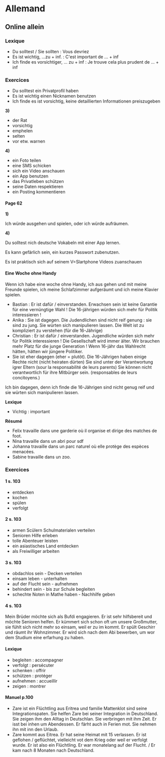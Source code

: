 # Allemand

## Online allein

### Lexique

- Du solltest / Sie sollten : Vous devriez
- Es ist wichtig, ...zu + inf. : C'est important de ... + inf
- Ich finde es vorsichtiger, ... zu + inf : Je trouve cela plus prudent de ... + inf

### Exercices

- Du solltest ein Privatprofil haben
- Es ist wichtig einen Nicknamen benutzen
- Ich finde es ist vorsichtig, keine detaillierten Informationen preiszugeben

**3)**

- der Rat
- vorsichtig
- emphelen
- selten
- vor etw. warnen

**4)**

- ein Foto teilen
- eine SMS schicken
- sich ein Video anschauen
- ein App benutzen
- das Privatleben schützen
- seine Daten respektieren
- ein Posting kommentieren

#### Page 62

**1)**

Ich würde ausgehen und spielen, oder ich würde aufräumen.

**4)**

Du solltest nich deutsche Vokabeln mit einer App lernen.

Es kann gefärlich sein, ein kurzes Passwort zubenutzen.

Es ist praktisch sich auf seinem V=Slartphone Videos zuanschauen

#### Eine Woche ohne Handy

Wenn ich habe eine woche ohne Handy, ich aus gehen und mit meine Freunde spielen, ich meine Schlafzimmer aufgeräumt und ich meine Klavier spielen.

- Bastian : Er ist dafür / einverstanden.  Erwachsen sein ist keine Garantie für eine vernüngtige Wahl ! Die 16-jährigen würden sich mehr für Politik interessieren !
- Anika : Sie ist dagegen. Die Judendlichen sind nicht reif genung : sie sind zu jung. Sie würten sich manipulieren lassen. Die Welt ist zu kompliziert zu verstehen (für die 16-Jährige)
- Christian : Er ist dafür / einverstanden. Jugendliche würden sich mehr für Politik interessieren ! Die Gesellschaft wird immer älter. Wir brauchen mehr Platz für die junge Generation ! Wenn 16-jähr das Wahlrecht hätten, hätten wir jüngere Politiker.
- Sie ist eher dagegen (eher = plutôt). Die 16-Jährigen haben einige Rechte nicht (nicht heiraten dürten) Sie sind unter der Verantwortung igrer Eltern (sour la responsabilité de leurs parents) Sie können nicht verantwortlich für ihre Mitbürger sein. (responsables de leurs concitoyens.)

Ich bin dagegen, denn ich finde die 16-Jährigen sind nicht genug reif und sie würten sich manipulieren lassen.

**Lexique**

- Vichtig : important

**Résumé**

- Felix travaille dans une garderie où il organise et dirige des matches de foot.
- Nina travaille dans un abri pour sdf
- Johanna travaille dans un parc naturel où elle protège des espèces menacées.
- Sabine travaille dans un zoo.

### Exercices

#### 1 s. 103

- entdecken
- kochen
- spülen
- verfolgt

#### 2 s. 103

- armen Scülern Schulmaterialen verteilen
- Senioren Hilfe erleben
- tolle Abenteuer leisten
- ein asiastisches Land entdecken
- als Freiwilliger arbeiten

#### 3 s. 103

- obdachlos sein - Decken verteilen
- einsam leben - unterhalten
- auf der Flucht sein - aufnehmen
- behindert sein - bis zur Schule begleiten
- schechte Noten in Mathe haben - Nachhilfe geben

#### 4 s. 103

Mein Brüder möchte sich als Bufdi engagieren. Er ist sehr hilfsbereit und möchte Senioren helfen. Er kümmert sich schon oft um unsere Großmutter, sie fühlt sich nicht mehr so einsam, weil er zu im kommt. Er spült Geschirr und räumt ihr Wohnzimmer. Er wird sich nach dem Abi bewerben, um wor dem Studium eine erfarhung zu haben.

#### Lexique

- begleiten : accompagner
- verfolgt : persécuter
- schenken : offrir
- schützen : protéger
- aufnehmen : accueillir
- zeigen : montrer

#### Manuel p.100

- Zare ist ein Flüchtling aus Eritrea und familie Mattenklot sind seine Integrationspaten. Sie helfen Zare bei seiner Integration in Deutschland. Sie zeigen ihm den Alltag in Deutschlan. Sie verbringen mit ihm Zeit. Er isst bei inhen um Abendessen. Er färht auch in Ferien mot. Sie nehmen ihn mit inn den Urlaub.
- Zare kommt aus Eitrea. Er hat seine Heimat mit 15 verlassen. Er ist geflohen / geflüchtet, vielleicht vot dem Krieg oder weil er verfolgt wurde. Er ist also ein Flüchtling. Er war monatelang auf der Flucht. / Er kam nach 8 Monaten nach Deutschland.

